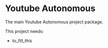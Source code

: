 # Youtube Autonomous

The main Youtube Autonomous project package.

This project needs:
- to_fill_this